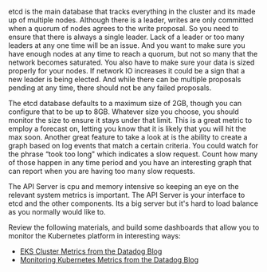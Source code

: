 etcd is the main database that tracks everything in the cluster and its made up of multiple nodes. Although there is a leader, writes are only committed when a quorum of nodes agrees to the write proposal. So you need to ensure that there is always a single leader. Lack of a leader or too many leaders at any one time will be an issue. And you want to make sure you have enough nodes at any time to reach a quorum, but not so many that the network becomes saturated. You also have to make sure your data is sized properly for your nodes. If network IO increases it could be a sign that a new leader is being elected. And while there can be multiple proposals pending at any time, there should not be any failed proposals.


The etcd database defaults to a maximum size of 2GB, though you can configure that to be up to 8GB. Whatever size you choose, you should monitor the size to ensure it stays under that limit. This is a great metric to employ a forecast on, letting you know that it is likely that you will hit the max soon. Another great feature to take a look at is the ability to create a graph based on log events that match a certain criteria. You could watch for the phrase “took too long" which indicates a slow request. Count how many of those happen in any time period and you have an interesting graph that can report when you are having too many slow requests.

The API Server is cpu and memory intensive so keeping an eye on the relevant system metrics is important. The API Server is your interface to etcd and the other components. Its a big server but it's hard to load balance as you normally would like to. 

Review the following materials, and build some dashboards that allow you to monitor the Kubernetes platform in interesting ways:

* <a href="https://www.datadoghq.com/blog/eks-cluster-metrics/" target="_datadog">EKS Cluster Metrics from the Datadog Blog</a>
* <a href="https://www.datadoghq.com/blog/monitoring-kubernetes-performance-metrics/" target="_datadog">Monitoring Kubernetes Metrics from the Datadog Blog</a>

